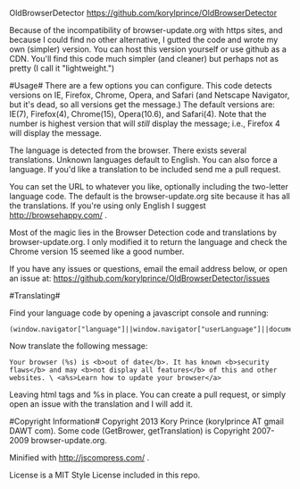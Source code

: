 OldBrowserDetector
https://github.com/korylprince/OldBrowserDetector

Because of the incompatibility of browser-update.org with https sites, and because I could find no other alternative, I gutted the code and wrote my own (simpler) version. You can host this version yourself or use github as a CDN. You'll find this code much simpler (and cleaner) but perhaps not as pretty (I call it "lightweight.")

#Usage#
There are a few options you can configure. This code detects versions on IE, Firefox, Chrome, Opera, and Safari (and Netscape Navigator, but it's dead, so all versions get the message.) The default versions are: IE(7), Firefox(4), Chrome(15), Opera(10.6), and Safari(4). Note that the number is highest version that will *still* display the message; i.e., Firefox 4 will display the message.

The language is detected from the browser. There exists several translations. Unknown languages default to English. You can also force a language. If you'd like a translation to be included send me a pull request.

You can set the URL to whatever you like, optionally including the two-letter language code. The default is the browser-update.org site because it has all the translations. If you're using only English I suggest http://browsehappy.com/ .

Most of the magic lies in the Browser Detection code and translations by browser-update.org. I only modified it to return the language and check the Chrome version 15 seemed like a good number.

If you have any issues or questions, email the email address below, or open an issue at: https://github.com/korylprince/OldBrowserDetector/issues

#Translating#

Find your language code by opening a javascript console and running:

    (window.navigator["language"]||window.navigator["userLanguage"]||document.documentElement.getAttribute("lang")||"en").substring(0,2)

Now translate the following message:

    Your browser (%s) is <b>out of date</b>. It has known <b>security flaws</b> and may <b>not display all features</b> of this and other websites. \ <a%s>Learn how to update your browser</a>

Leaving html tags and %s in place. You can create a pull request, or simply open an issue with the translation and I will add it.

#Copyright Information#
Copyright 2013 Kory Prince (korylprince AT gmail DAWT com). Some code (GetBrower, getTranslation) is Copyright 2007-2009 browser-update.org.

Minified with http://jscompress.com/ .

License is a MIT Style License included in this repo.
